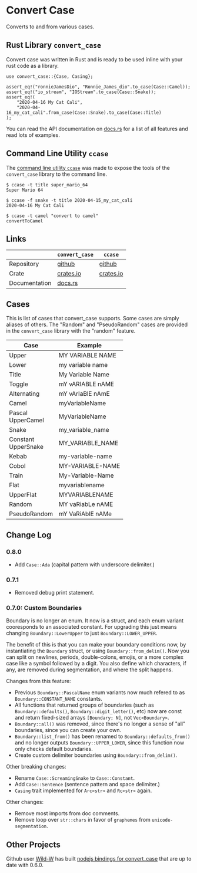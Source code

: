 # Convert Case

Converts to and from various cases.

## Rust Library `convert_case`

Convert case was written in Rust and is ready to be used inline with your rust code as a library.
```{rust}
use convert_case::{Case, Casing};

assert_eq!("ronnieJamesDio", "Ronnie_James_dio".to_case(Case::Camel));
assert_eq!("io_stream", "IOStream".to_case(Case::Snake));
assert_eq!(
    "2020-04-16 My Cat Cali",
    "2020-04-16_my_cat_cali".from_case(Case::Snake).to_case(Case::Title)
);
```
You can read the API documentation on [docs.rs](https://docs.rs/convert_case/) for a list of all features and read lots of examples.

## Command Line Utility `ccase`

The [command line utility `ccase`](https://github.com/rutrum/ccase) was made to expose the tools of the `convert_case` library to the command line.
```
$ ccase -t title super_mario_64
Super Mario 64

$ ccase -f snake -t title 2020-04-15_my_cat_cali
2020-04-16 My Cat Cali

$ ccase -t camel "convert to camel"
convertToCamel
```

## Links

| | `convert_case` | `ccase` |
| --- | --- | --- |
| Repository | [github](https://github.com/rutrum/convert-case) | [github](https://github.com/rutrum/ccase) |
| Crate | [crates.io](https://crates.io/crates/convert_case) | [crates.io](https://crates.io/crates/ccase) |
| Documentation | [docs.rs](https://docs.rs/convert_case) | |

## Cases

This is list of cases that convert\_case supports.  Some cases are simply aliases of others.  The "Random" and "PseudoRandom" cases are provided in the `convert_case` library with the "random" feature.

| Case | Example |
| ---- | ------- |
| Upper | MY VARIABLE NAME |
| Lower | my variable name |
| Title | My Variable Name |
| Toggle | mY vARIABLE nAME |
| Alternating | mY vArIaBlE nAmE |
| Camel | myVariableName |
| Pascal<br />UpperCamel | MyVariableName |
| Snake | my\_variable\_name |
| Constant<br />UpperSnake | MY\_VARIABLE\_NAME |
| Kebab | my-variable-name |
| Cobol | MY-VARIABLE-NAME |
| Train | My-Variable-Name |
| Flat | myvariablename |
| UpperFlat | MYVARIABLENAME |
| Random | MY vaRiabLe nAME |
| PseudoRandom | mY VaRiAblE nAMe |

## Change Log

### 0.8.0

* Add `Case::Ada` (capital pattern with underscore delimiter.)

### 0.7.1

* Removed debug print statement.

### 0.7.0: Custom Boundaries

Boundary is no longer an enum.  It now is a struct, and each enum variant cooresponds to an associated constant.  For upgrading this just means changing `Boundary::LowerUpper` to just `Boundary::LOWER_UPPER`.

The benefit of this is that you can make your boundary conditions now, by instantiating the `Boundary` struct, or using `Boundary::from_delim()`.  Now you can split on newlines, periods, double-colons, emojis, or a more complex case like a symbol followed by a digit.  You also define which characters, if any, are removed during segmentation, and where the split happens.

Changes from this feature:
* Previous `Boundary::PascalName` enum variants now much refered to as `Boundary::CONSTANT_NAME` constants.
* All functions that returned groups of boundaries (such as `Boundary::defaults()`, `Boundary::digit_letter()`, etc) now are const and return fixed-sized arrays `[Boundary; N]`, not `Vec<Boundary>`.
* `Boundary::all()` was removed, since there's no longer a sense of "all" boundaries, since you can create your own.
* `Boundary::list_from()` has been renamed to `Boundary::defaults_from()` and no longer outputs `Boundary::UPPER_LOWER`, since this function now only checks default boundaries.
* Create custom delimiter boundaries using `Boundary::from_delim()`.

Other breaking changes:

* Rename `Case::ScreamingSnake` to `Case::Constant`.
* Add `Case::Sentence` (sentence pattern and space delimiter.)
* `Casing` trait implemented for `Arc<str>` and `Rc<str>` again.

Other changes:

* Remove most imports from doc comments.
* Remove loop over `str::chars` in favor of `graphemes` from `unicode-segmentation`.

## Other Projects

Github user [Wild-W](https://github.com/Wild-W) has built [nodejs bindings for convert_case](https://github.com/Wild-W/convert-case) that are up to date with 0.6.0.

